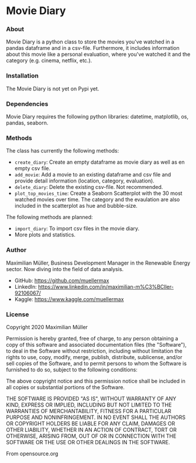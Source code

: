 # Movie Diary


### About

Movie Diary is a python class to store the movies you've watched in a pandas dataframe and in a csv-file. Furthermore, it includes information about this movie like a personal evaluation, where you've watched it and the category (e.g. cinema, netflix, etc.). 


### Installation

The Movie Diary is not yet on Pypi yet. 


### Dependencies

Movie Diary requires the following python libraries: datetime, matplotlib, os, pandas, seaborn. 


### Methods

The class has currently the following methods: 
* `create_diary`: Create an empty dataframe as movie diary as well as en empty csv file. 
* `add_movie`: Add a movie to an existing dataframe and csv file and provide detail information (location, category, evaluation). 
* `delete_diary`: Delete the existing csv-file. Not recommended. 
* `plot_top_movies_time`: Create a Seaborn Scatterplot with the 30 most watched movies over time. The category and the evaulation are also included in the scatterplot as hue and bubble-size. 

The following methods are planned: 
* `import_diary`: To import csv files in the movie diary. 
* More plots and statistics. 


### Author

Maximilian Müller, Business Development Manager in the Renewable Energy sector. Now diving into the field of data analysis.
* GitHub: https://github.com/muellermax
* LinkedIn: https://www.linkedin.com/in/maximilian-m%C3%BCller-92106067/
* Kaggle: https://www.kaggle.com/muellermax


### License

Copyright 2020 Maximilian Müller

Permission is hereby granted, free of charge, to any person obtaining a copy of this software and associated documentation files (the "Software"), to deal in the Software without restriction, including without limitation the rights to use, copy, modify, merge, publish, distribute, sublicense, and/or sell copies of the Software, and to permit persons to whom the Software is furnished to do so, subject to the following conditions:

The above copyright notice and this permission notice shall be included in all copies or substantial portions of the Software.

THE SOFTWARE IS PROVIDED "AS IS", WITHOUT WARRANTY OF ANY KIND, EXPRESS OR IMPLIED, INCLUDING BUT NOT LIMITED TO THE WARRANTIES OF MERCHANTABILITY, FITNESS FOR A PARTICULAR PURPOSE AND NONINFRINGEMENT. IN NO EVENT SHALL THE AUTHORS OR COPYRIGHT HOLDERS BE LIABLE FOR ANY CLAIM, DAMAGES OR OTHER LIABILITY, WHETHER IN AN ACTION OF CONTRACT, TORT OR OTHERWISE, ARISING FROM, OUT OF OR IN CONNECTION WITH THE SOFTWARE OR THE USE OR OTHER DEALINGS IN THE SOFTWARE.

From opensource.org


